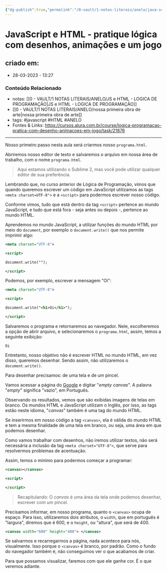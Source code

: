 ```yaml
---
{"dg-publish":true,"permalink":"/0-vault/1-notas-literais/anelo/java-script-e-html-pratique-logica-com-desenhos-animacoes-e-um-jogo/","tags":["javascript","HTML","ANELO"],"dgHomeLink":true,"dgShowLocalGraph":true,"dgShowFileTree":true,"dgEnableSearch":true}
---
```


# JavaScript e HTML - pratique lógica com desenhos, animações e um jogo

## criado em: 
-  28-03-2023 - 13:27

### Conteúdo Relacionado
- notas: [[0 - VAULT/1 NOTAS LITERAIS/ANELO/JS e HTML - LOGICA DE PROGRAMAÇÃO\|JS e HTML - LOGICA DE PROGRAMAÇÃO]]
- [[0 - VAULT/1 NOTAS LITERAIS/ANELO/nossa primeira obra de arte\|nossa primeira obra de arte]]
- tags: #javascript #HTML #ANELO 
- Fontes & Links: https://cursos.alura.com.br/course/logica-programacao-pratica-com-desenho-animacoes-em-jogo/task/21876
---

Nosso primeiro passo nesta aula será criarmos nosso `programa.html`.

Abriremos nosso editor de texto e salvaremos o arquivo em nossa área de trabalho, com o nome `programa.html`.

> Aqui estamos utilizando o Sublime 2, mas você pode utilizar qualquer editor de sua preferência.

Lembrando que, no curso anterior de Lógica de Programação, vimos que quando queremos escrever um código em JavaScript utilizamos as tags `<meta charset=UTF-8">` e a `<script>` para podermos escrever nosso código.

Conforme vimos, tudo que está dentro da tag `<script>` pertence ao mundo JavaScript, e tudo que está fora - seja antes ou depois -, pertence ao mundo HTML.

Aprendemos no mundo JavaScript, a utilizar funções do mundo HTML por meio do `document`, por exemplo o `document.write()` que nos permite imprimir algo:

```xml
<meta charset="UTF-8">

<script>

document.write("");

</script>
```

Podemos, por exemplo, escrever a mensagem "Oi":

```xml
<meta charset="UTF-8">

<script>

document.write("<h1>Oi</h1>");

</script>
```

Salvaremos o programa e retornaremos ao navegador. Nele, escolheremos a opção de abrir arquivo, e selecionaremos o `programa.html`, assim, temos a seguinte exibição:

```undefined
Oi
```

Entretanto, nosso objetivo não é escrever HTML no mundo HTML, em vez disso, queremos desenhar. Sendo assim, não utilizaremos o `document.write()`.

Para desenhar precisamos: de uma tela e de um pincel.

Vamos acessar a página do [Google](http://www.google.com.br) e digitar "_empty canvas_". A palavra "_empty_" significa "vazio", em Português.

Observando os resultados, vemos que são exibidas imagens de telas em branco. Os mundos HTML e JavaScript utilizam o Inglês, por isso, as tags estão neste idioma, "_canvas_" também é uma tag do mundo HTML.

Se inserirmos em nosso código a tag `<canvas>`, ela é válida do mundo HTML e tem a mesma finalidade de uma tela em branco, ou seja, uma área em que podemos desenhar.

Como vamos trabalhar com desenhos, não iremos utilizar textos, não será necessária a inclusão da tag `<meta charset="UTF-8">`, que serve para resolvermos problemas de acentuação.

Assim, temos o mínimo para podermos começar a programar:

```xml
<canvas></canvas>

<script>

</script>
```

> Recapitulando: O _canvas_ é uma área da tela onde podemos desenhar, escrever com um pincel.

Precisamos informar, em nosso programa, quanto o `<canvas>` ocupa de espaço. Para isso, utilizaremos dois atributos, o `width`, que em português é "largura", diremos que é 600, e o `height`, ou "altura", que será de 400.

```xml
<canvas width="600" height="400"> </canvas>
```

Se salvarmos e recarregarmos a página, nada acontece para nós, visualmente. Isso porque o `<canvas>` é branco, por padrão. Como o fundo do navegador também é, não conseguimos ver o que acabamos de criar.

Para que possamos visualizar, faremos com que ele ganhe cor. É o que veremos adiante.